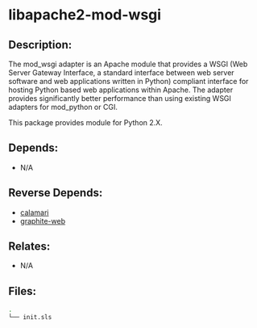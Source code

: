 # libapache2-mod-wsgi

## Description:

The mod\_wsgi adapter is an Apache module that provides a WSGI (Web Server Gateway Interface, a standard interface between web server software and web applications written in Python) compliant interface for hosting Python based web applications within Apache. The adapter provides significantly better performance than using existing WSGI adapters for mod\_python or CGI.

This package provides module for Python 2.X.

## Depends:

  -  N/A

## Reverse Depends:

  -  [calamari](/salt/calamari)
  -  [graphite-web](/salt/graphite-web)

## Relates:

  -  N/A

## Files:

```bash
.
└── init.sls
```
